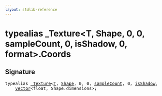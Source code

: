 ```yaml
---
layout: stdlib-reference
---
```


# typealias \_Texture\<T, Shape, 0, 0, sampleCount, 0, isShadow, 0, format\>\.Coords

## Signature

<pre>
<span class='code_keyword'>typealias</span> <a href="/stdlib-reference/types/Texture/index" class="code_type">_Texture</a>&lt;<a href="/stdlib-reference/types/Texture/index#typeparam-T" class="code_type">T</a>, <a href="/stdlib-reference/types/Texture/index#typeparam-Shape" class="code_type">Shape</a>, 0, 0, <a href="/stdlib-reference/types/Texture/index#typeparam-sampleCount" class="code_var">sampleCount</a>, 0, <a href="/stdlib-reference/types/Texture/index#typeparam-isShadow" class="code_var">isShadow</a>, 0, <a href="/stdlib-reference/types/Texture/index#typeparam-format" class="code_var">format</a>&gt;.<a href="/stdlib-reference/types/Texture/Coords" class="code_type">Coords</a> = 
    <a href="/stdlib-reference/types/vector/index" class="code_type">vector</a>&lt;float, Shape.dimensions&gt;;
</pre>


